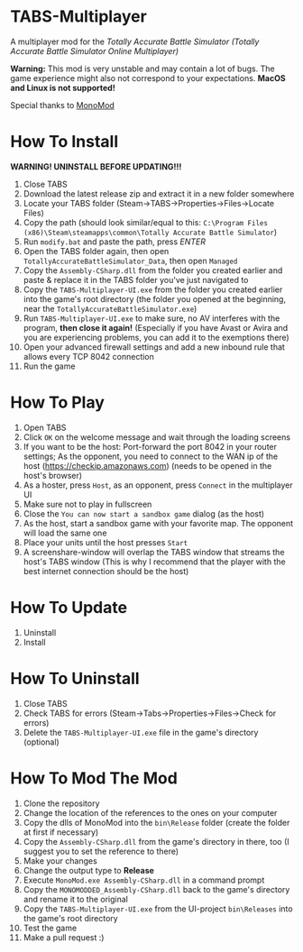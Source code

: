 # TABS-Multiplayer
A multiplayer mod for the *Totally Accurate Battle Simulator (Totally Accurate Battle Simulator Online Multiplayer)*

**Warning:** This mod is very unstable and may contain a lot of bugs. The game experience might also not correspond to your expectations. **MacOS and Linux is not supported!**

Special thanks to [MonoMod](https://github.com/0x0ade/MonoMod)

# How To Install
**WARNING! UNINSTALL BEFORE UPDATING!!!**
1. Close TABS
1. Download the latest release zip and extract it in a new folder somewhere
1. Locate your TABS folder (Steam->TABS->Properties->Files->Locate Files)
1. Copy the path (should look similar/equal to this: `C:\Program Files (x86)\Steam\steamapps\common\Totally Accurate Battle Simulator`)
1. Run `modify.bat` and paste the path, press *ENTER*
1. Open the TABS folder again, then open `TotallyAccurateBattleSimulator_Data`, then open `Managed`
1. Copy the `Assembly-CSharp.dll` from the folder you created earlier and paste & replace it in the TABS folder you've just navigated to
1. Copy the `TABS-Multiplayer-UI.exe` from the folder you created earlier into the game's root directory (the folder you opened at the beginning, near the  `TotallyAccurateBattleSimulator.exe`)
1. Run `TABS-Multiplayer-UI.exe` to make sure, no AV interferes with the program, **then close it again!** (Especially if you have Avast or Avira and you are experiencing problems, you can add it to the exemptions there)
1. Open your advanced firewall settings and add a new inbound rule that allows every TCP 8042 connection
1. Run the game

# How To Play
1. Open TABS
1. Click `OK` on the welcome message and wait through the loading screens
1. If you want to be the host: Port-forward the port 8042 in your router settings; As the opponent, you need to connect to the WAN ip of the host (https://checkip.amazonaws.com) (needs to be opened in the host's browser)
1. As a hoster, press `Host`, as an opponent, press `Connect` in the multiplayer UI
1. Make sure not to play in fullscreen
1. Close the `You can now start a sandbox game` dialog (as the host)
1. As the host, start a sandbox game with your favorite map. The opponent will load the same one
1. Place your units until the host presses `Start`
1. A screenshare-window will overlap the TABS window that streams the host's TABS window (This is why I recommend that the player with the best internet connection should be the host)

# How To Update
1. Uninstall
1. Install

# How To Uninstall
1. Close TABS
1. Check TABS for errors (Steam->Tabs->Properties->Files->Check for errors)
1. Delete the `TABS-Multiplayer-UI.exe` file in the game's directory (optional)

# How To Mod The Mod
1. Clone the repository
1. Change the location of the references to the ones on your computer
1. Copy the dlls of MonoMod into the `bin\Release` folder (create the folder at first if necessary)
1. Copy the `Assembly-CSharp.dll` from the game's directory in there, too (I suggest you to set the reference to there)
1. Make your changes
1. Change the output type to **Release**
1. Execute `MonoMod.exe Assembly-CSharp.dll` in a command prompt
1. Copy the `MONOMODDED_Assembly-CSharp.dll` back to the game's directory and rename it to the original
1. Copy the `TABS-Multiplayer-UI.exe` from the UI-project `bin\Releases` into the game's root directory
1. Test the game
1. Make a pull request :)
